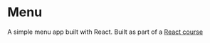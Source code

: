 # Menu

A simple menu app built with React.
Built as part of a [React course](https://www.udemy.com/course/react-tutorial-and-projects-course)
